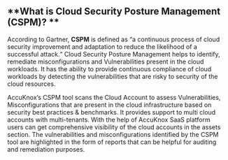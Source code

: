 ## **What is Cloud Security Posture Management (CSPM)? ** 

 According to Gartner, **CSPM** is defined as “a continuous process of cloud security improvement and adaptation to reduce the likelihood of a successful attack.“ Cloud Security Posture Management helps to identify, remediate misconfigurations and Vulnerabilities present in the cloud workloads. It has the ability to provide continuous compliance of cloud workloads by detecting the vulnerabilities that are risky to security of the cloud resources.

AccuKnox’s CSPM tool scans the Cloud Account to assess Vulnerabilities, Misconfigurations that are present in the cloud infrastructure based on security best practices & benchmarks. It provides support to multi cloud accounts with multi-tenants. With the help of AccuKnox SaaS platform users can get comprehensive visibility of the cloud accounts in the assets section. The vulnerabilities and misconfigurations identified by the CSPM tool are highlighted in the form of reports that can be helpful for auditing and remediation purposes. 